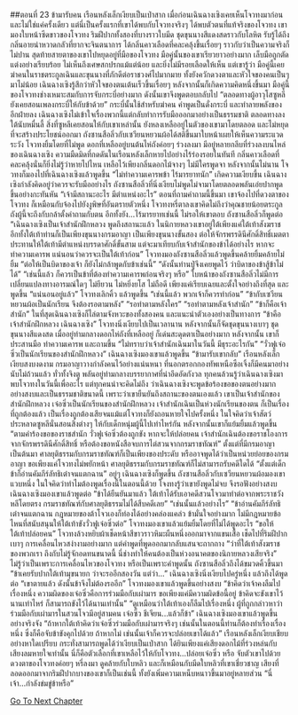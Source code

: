 ##ตอนที่ 23 ข้ามารับคน
เรือนหลังเล็กเงียบเป็นเป่าสาก
เมื่อก่อนเฉินฉางเซิงเคยเห็นโจวทงมาก่อน และไม่ใช่แค่ครั้งเดียว
แต่นี่เป็นครั้งแรกที่เขาได้พบกับโจวทงจริงๆ
ได้พบตัวตนที่แท้จริงของโจวทง
เขามองใบหน้าซีดขาวของโจวทง ริมฝีปากทั้งสองที่บางราวใบมีด ชุดขุนนางสีแดงสดราวกับโลหิต รับรู้ได้ถึงกลิ่นอายน่าหวาดกลัวที่ยากจะจินตนาการ ได้กลิ่นคาวเลือดที่คละคลุ้งขึ้นเรื่อยๆ ราวกับว่าเป็นความจริงก็ไม่ปาน
สุดท้ายสายตาของเขาไปหยุดอยู่ที่มือของโจวทง
มือคู่นั้นของเขาเรียวยาวอย่างมาก เล็บมือถูกตัดแต่งอย่างเรียบร้อย ไม่เห็นถึงเศษสกปรกแม้แต่น้อย และยิ่งไม่มีรอยเลือดให้เห็น
แต่เขารู้ว่า มือคู่นี้เคยฆ่าคนในราชตระกูลเฉินและขุนนางที่ภักดีต่อราชวงศ์ไปมากมาย ทั้งยังควักดวงตาและหัวใจของคนเป็นๆ มาไม่น้อย
เฉินฉางเซิงรู้สึกว่าหัวใจของตนเต้นเร็วขึ้นเรื่อยๆ หลังจากนั้นก็เกิดความคิดหนึ่งขึ้นมา มือคู่นี้ของโจวทงช่างเหมาะสมกับการจับกระบี่อย่างมาก
ดังนั้นเขาจึงพูดตอบกลับไป “ตลอดทางผู้อาวุโสซูหลียังเคยสอนเพลงกระบี่ให้กับข้าด้วย”
กระบี่นั้นใช้สำหรับฆ่าคน คำพูดเป็นดั่งกระบี่ และทำลายพลังของอีกฝ่ายลง
เฉินฉางเซิงไม่เข้าใจเรื่องพวกนี้แต่กลับทำการรับมือออกมาอย่างเป็นธรรมชาติ
ตลอดทางลงใต้นับหมื่นลี้ สิ่งที่ซูหลีเคยสอนให้กับเขาเหล่านั้น ยังหลงเหลืออยู่ในตัวของเขามาโดยตลอด และไม่หยุดที่จะสร้างประโยชน์ออกมา
ถังซานสือลิ่วกับเซวียนหยวนผ้อได้สติขึ้นมาใบหน้าเผยให้เห็นความระแวดระวัง
โจวทงยิ้มโดยที่ไม่พูด
ดอกที่เหลืออยู่บนต้นไห่ถังค่อยๆ ร่วงลงมา มีอยู่หลายกลีบที่ร่วงลงบนไหล่ของเฉินฉางเซิง
ความมืดมิดที่กดดันในเรือนหลังเล็กหายไปอย่างไร้ร่องรอยในทันที กลิ่นคาวเลือดที่คละคลุ้งนั่นก็ยิ่งไม่รู้ว่าหายไปไหน เหลือไว้เพียงกลิ่นดอกไม้จางๆ
ไม่มีใครพูดจา
หลังจากนั้นไม่นาน โจวทงก็มองไปที่เฉินฉางเซิงแล้วพูดขึ้น “ไม่ทำความเคารพข้า ไร้มารยาทนัก”
เกิดความเงียบขึ้น เฉินฉางเซิงกำลังคิดอยู่ว่าควรจะรับมืออย่างไร ถังซานสือลิ่วที่นิ่งเงียบไม่พูดไม่จามาโดยตลอดพลันเอ่ยปากพูดขึ้นอย่างกะทันหัน “เจ้ามีสถานะอะไร มีตำแหน่งอะไร”
ตอนที่ถามคำถามนี้ขึ้นมา เขาจ้องไปที่ดวงตาของโจวทง ก็เหมือนกับจ้องไปยังงูพิษที่อันตรายตัวหนึ่ง
โจวทงหรี่ตาลงเขาคิดไม่ถึงว่าคุณชายน้อยตระกูลถังผู้นี้จะถึงกับกล้าตั้งคำถามกับตน อีกทั้งยัง...ไร้มารยาทเช่นนี้
ไม่รอให้เขาตอบ ถังซานสือลิ่วก็พูดต่อ “เฉินฉางเซิงเป็นเจ้าสำนักฝึกหลวง พูดถึงสถานะแล้ว ในนิกายหลวงเขาอยู่ใต้เพียงแค่ใต้เท้าสังฆราช อีกทั้งใต้เท้าท่านก็เป็นเพียงขุนนางกรมอาญา เป็นเพียงขุนนางขั้นสอง ต่อให้จักรพรรดินีศักดิ์สิทธิ์เมตตา ประทานให้ใต้เท้ามีตำแหน่งบรรดาศักดิ์ขั้นสาม แต่จะมาเทียบกับเจ้าสำนักของข้าได้อย่างไร หากจะทำความเคารพ แน่นอนว่าควรจะเป็นใต้เท้าก่อน”
โจวทงมองถังซานสือลิ่วแล้วพูดขึ้นคล้ายยิ้มคล้ายไม่ยิ้ม “ต่อให้เป็นบิดาของเจ้า ก็ยังไม่กล้าพูดกับข้าเช่นนี้”
“ดังนั้นท่านปู่จึงเคยพูดไว้ ว่าบิดาของข้าสู้ข้าไม่ได้”
“เช่นนี้แล้ว ก็ควรเป็นข้าที่ต้องทำความเคารพก่อนจริงๆ หรือ”
ใบหน้าของถังซานสือลิ่วไม่มีการเปลี่ยนแปลงทางอารมณ์ใดๆ ไม่ยียวน ไม่หยิ่งยโส ไม่ถือดี เพียงแค่เรียบเฉยและตั้งใจอย่างถึงที่สุด และพูดขึ้น “แน่นอนอยู่แล้ว”
โจวทงเลิกคิ้ว แล้วพูดขึ้น “เช่นนี้แล้ว พวกเจ้าก็ควรทำก่อน”
“ข้ากับเซวียนหยวนผ้อเป็นนักเรียน จึงต้องรอตามหลัง”
“รอทำตามหลังใคร”
“รอทำตามหลังเจ้าสำนัก”
“ข้าก็คือเจ้าสำนัก” ในที่สุดเฉินฉางเซิงก็ไล่ตามจังหวะของทั้งสองคน และแนะนำตัวเองอย่างเป็นทางการ “ข้าคือเจ้าสำนักฝึกหลวง เฉินฉางเซิง”
โจวทงนิ่งเงียบไปเป็นเวลานาน หลังจากนั้นก็จัดชุดขุนนางเบาๆ
ชุดขุนนางสีแดงสด เมื่ออยู่ท่ามกลางดอกไห่ถังที่เหลืออยู่ ก็เด่นสะดุดตาเป็นอย่างมาก
หลังจากนั้น เขาก็ประสานมือ ทำความเคารพ และถามขึ้น
“ไม่ทราบว่าเจ้าสำนักเฉินมาในวันนี้ มีธุระอะไรกัน”
“วั่วฟูเจ๋อซิ่วเป็นนักเรียนของสำนักฝึกหลวง”
เฉินฉางเซิงมองเขาแล้วพูดขึ้น “ข้ามารับเขากลับ”
เรือนหลังเล็กเงียบสงบงดงาม กรมอาญาวางกำลังคนไว้อย่างแน่นหนา ที่นอกตรอกกองทัพเหนือซือเจิ้งก็มีคนมาอย่างนับไม่ถ้วนแล้ว
ทั่วทั้งจิงตู พลันอยู่ท่ามกลางบรรยากาศที่น่าอึดอัดกังวล
ทุกคนล้วนรู้ว่าเฉินฉางเซิงมาพบโจวทงในวันนี้เพื่ออะไร
แต่ทุกคนน่าจะคิดไม่ถึง ว่าเฉินฉางเซิงจะพูดข้อร้องขอของตนอย่างมากอย่างสงบและเป็นธรรมชาติขนาดนี้
เพราะว่าเขายืนยันถึงสถานะของตนเองแล้ว เขาเป็นเจ้าสำนักของสำนักฝึกหลวง เจ๋อซิ่วเป็นนักเรียนของสำนักฝึกหลวง เจ้าสำนักเฉินเป็นห่วงนักเรียนของตน ก็เป็นเรื่องที่ถูกต้องแล้ว
เป็นเรื่องถูกต้องเสียจนแม้แต่โจวทงก็ยังถอนหายใจไปครั้งหนึ่ง ในใจคิดว่าเจ้าสัตว์ประหลาดซูหลีนั่นสอนสิ่งต่างๆ ให้กับเด็กหนุ่มผู้นี้ไปเท่าไหร่กัน
หลังจากนั้นเขาก็แย้มยิ้มแล้วพูดขึ้น “ตามคำร้องขอของราชสำนัก วั่วฟูเจ๋อซิ่วต้องถูกขัง หากจะให้ปล่อยคน เจ้าสำนักเฉินต้องขอราชโองการจากจักรพรรดินีศักดิ์สิทธิ์ หรือต้องขอหนังสือจบการไต่สวนจากกรมราชทัณฑ์”
ตั้งแต่ที่มีกรมอาญาเป็นต้นมา ศาลยุติธรรมกับกรมราชทัณฑ์ก็เป็นเพียงของประดับ หรืออาจพูดได้ว่าเป็นหน่วยย่อยของกรมอาญา
ขอเพียงแค่โจวทงไม่พยักหน้า ศาลยุติธรรมกับกรมราชทัณฑ์ก็ไม่สามารถรับคดีใดได้
“ตั้งแต่เด็กข้าก็อ่านคัมภีร์ลัทธิเต๋าจนแตกฉาน” อยู่ๆ เฉินฉางเซิงก็พูดขึ้น
ถังซานสือลิ่วกับเซวียนหยวนผ้อมองเขาแวบหนึ่ง ในใจคิดว่าทำไมต้องพูดเรื่องนี้ในตอนนี้ด้วย
โจงทงรู้ว่าเขายังพูดไม่จบ จึงรอฟังอย่างสงบ
เฉินฉางเซิงมองเขาแล้วพูดต่อ “ข้าได้ยืนยันมาแล้ว ใต้เท้าได้รับเอาคดีสวนโจวมาทำต่อจากพระราชวังหลีโดยตรง กรมราชทัณฑ์กับศาลยุติธรรมไม่ได้สืบคดีเลย”
“เช่นนั้นแล้วอย่างไร”
“ข้าอ่านคัมภีร์ลัทธิเต๋าจนแตกฉาน กฎหมายของต้าโจวเองก็ท่องได้อย่างคล่องแคล่ว ข้ามั่นใจอย่างมาก ไม่มีกฎหมายข้อไหนที่สนับสนุนให้ใต้เท้าขังวั่วฟูเจ๋อซิ่วต่อ”
โจวทงมองเขาแล้วแย้มยิ้มโดยที่ไม่ได้พูดอะไร
“ขอให้ใต้เท้าปล่อยคน”
โจวทงล้วงหยิบผ้าเช็ดหน้าสีขาวราวหิมะผืนหนึ่งออกมาจากแขนเสื้อ เช็ดไปที่ริมฝีปากเบาๆ การเคลื่อนไหวสง่างามอย่างมาก แต่คำพูดที่พูดออกมากลับแสนจะถากถาง
“ว่าที่ใต้เท้าสังฆราชของพวกเรา ถึงกับไม่รู้จักอดทนขนาดนี้ นี่ช่างทำให้คนต้องเป็นห่วงอนาคตของนิกายหลวงเสียจริง”
ไม่รู้ว่าเป็นเพราะการเคลื่อนไหวของโจวทง หรือเป็นเพราะคำพูดนั้น ถังซานสือลิ่วถึงได้ขมวดคิ้วขึ้นมา
“ข้าเคยรับปากใต้เท้ามุขนายก ว่าจะรออีกสองวัน แต่ว่า...” เฉินฉางเซิงนิ่งเงียบไปครู่หนึ่ง แล้วถึงได้พูดต่อ “เขาตายแล้ว ดังนั้นข้าจึงไม่ต้องรออีก”
โจวทงมองเขาแล้วพูดขึ้นอย่างสงบ “ข้าคิดว่าเจ้าคงลืมไปเรื่องหนึ่ง ความผิดของเจ๋อซิ่วคือการร่วมมือกับเผ่ามาร ขอเพียงแค่มีความผิดข้อนี้อยู่ ข้าคิดจะขังเขาไว้นานเท่าไหร่ ก็สามารถขังไว้ได้นานเท่านั้น”
“ดูเหมือนว่าใต้เท้าเองก็ลืมไปเรื่องหนึ่ง ผู้ที่ถูกกล่าวหาว่าร่วมมือกับเผ่ามารในสวนโจวมีอยู่สามคน เจ๋อซิ่ว ชีเจียน...แล้วก็ข้า”
เฉินฉางเซิงมองเขาแล้วพูดขึ้นอย่างจริงจัง “ถ้าหากใต้เท้าคิดว่าเจ๋อซิ่วร่วมมือกับเผ่ามารจริงๆ เช่นนั้นในตอนนี้ท่านก็ต้องทำเรื่องเรื่องหนึ่ง ซึ่งก็คือจับข้าขังคุกไปด้วย ถ้าหากไม่ เช่นนั้นเจ้าก็ควรจะปล่อยเขาได้แล้ว”
เรือนหลังเล็กเงียบเชียบอย่างหาใดเปรียบ กระทั่งสามารถพูดได้ว่าเงียบเป็นเป่าสาก
ได้ยินเพียงแค่เสียงดอกไม้ที่ร่วงหล่นกับเสียงลมหายใจเท่านั้น
นี่ก็คือตัวเลือกที่เขาเหลือไว้ให้กับโจวทง...ปล่อยเจ๋อซิ่ว หรือ จับตัวเขาไปด้วย
ดวงตาของโจวทงค่อยๆ หรี่ลงมา ดูคล้ายกับใบหลิว และก็เหมือนกับมีดใบหลิวที่เขาเชี่ยวชาญ
เสียงที่ลอดออกมาจากริมฝีปากบางของเขาก็เป็นเช่นนี้ ทั้งยังเพิ่มความเหน็บหนาวขึ้นมาอยู่หลายส่วน
“นี่เจ้า...กำลังข่มขู่ข้าหรือ”


[Go To Next Chapter]( ./455.md)